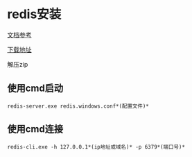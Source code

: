 
# redis安装 #

[文档参考](https://www.runoob.com/redis/redis-install.html)

[下载地址](https://github.com/MSOpenTech/redis/releases)

解压zip

## 使用cmd启动 ##

	redis-server.exe redis.windows.conf*(配置文件)*

## 使用cmd连接 ##

	redis-cli.exe -h 127.0.0.1*(ip地址或域名)* -p 6379*(端口号)*
